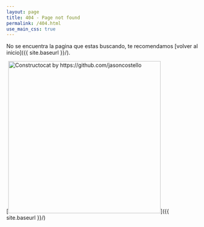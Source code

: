 ```yaml
---
layout: page
title: 404 - Page not found
permalink: /404.html
use_main_css: true
---
```


No se encuentra la pagina que estas buscando, te recomendamos [volver al inicio]({{ site.baseurl }}/).

[<img src="{{ site.baseurl }}/images/404.jpg" alt="Constructocat by https://github.com/jasoncostello" style="width: 400px;"/>]({{ site.baseurl }}/)
